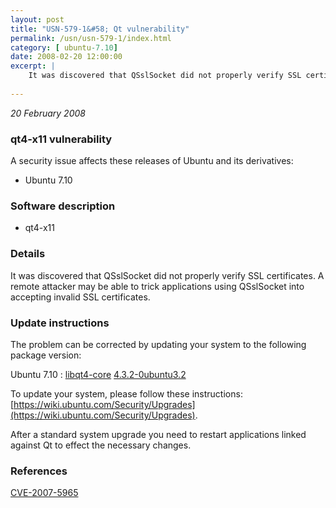 ```yaml
---
layout: post
title: "USN-579-1&#58; Qt vulnerability"
permalink: /usn/usn-579-1/index.html
category: [ ubuntu-7.10]
date: 2008-02-20 12:00:00
excerpt: |
    It was discovered that QSslSocket did not properly verify SSL certificates. A remote attacker may be able to trick applications using QSslSocket into accepting invalid SSL certificates. 
    
--- 
```

 
 

*20 February 2008*

### qt4-x11 vulnerability

A security issue affects these releases of Ubuntu and its derivatives:

* Ubuntu 7.10

### Software description

* qt4-x11 

### Details

It was discovered that QSslSocket did not properly verify SSL certificates. A remote attacker may be able to trick applications using QSslSocket into accepting invalid SSL certificates. 

### Update instructions

The problem can be corrected by updating your system to the following package version:

Ubuntu 7.10
 : [libqt4-core](https://launchpad.net/ubuntu/+source/qt4-x11) <span> [4.3.2-0ubuntu3.2](https://launchpad.net/ubuntu/+source/qt4-x11/4.3.2-0ubuntu3.2) </span> 

To update your system, please follow these instructions: [https://wiki.ubuntu.com/Security/Upgrades](https://wiki.ubuntu.com/Security/Upgrades).

After a standard system upgrade you need to restart applications linked against Qt to effect the necessary changes. 

### References

 
 [CVE-2007-5965](http://people.ubuntu.com/~ubuntu-security/cve/CVE-2007-5965)
 

